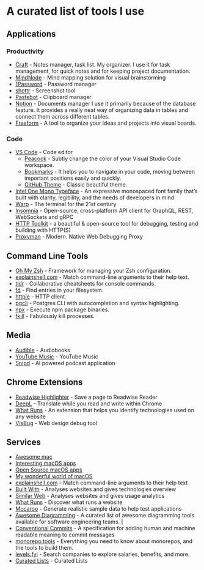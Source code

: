 # A curated list of tools I use

## Applications
### Productivity
- [Craft](https://www.craft.do/) - Notes manager, task list. My organizer. I use it for task management, for quick notes and for keeping project documentation.
- [MindNode](https://www.mindnode.com/) - Mind mapping solution for visual brainstorming
- [1Password](https://1password.com) - Password manager
- [shottr](https://shottr.cc/) - Screenshot tool
- [Pastebot](https://tapbots.com/pastebot/) - Clipboard manager
- [Notion](https://www.notion.so/) - Documents manager I use it primarily because of the database feature. It provides a really neat way of organizing data in tables and connect them across different tables.
- [Freeform](https://apps.apple.com/us/app/freeform/id6443742539) - A tool to organize your ideas and projects into visual boards.

### Code
- [VS Code](https://github.com/Microsoft/vscode) - Code editor
  - [Peacock](https://marketplace.visualstudio.com/items?itemName=johnpapa.vscode-peacock) - Subtly change the color of your Visual Studio Code workspace.
  - [Bookmarks](https://marketplace.visualstudio.com/items?itemName=alefragnani.Bookmarks) - It helps you to navigate in your code, moving between important positions easily and quickly.
  - [GitHub Theme](https://marketplace.visualstudio.com/items?itemName=GitHub.github-vscode-theme) - Classic beautiful theme.
- [Intel One Mono Typeface](https://github.com/intel/intel-one-mono) - An expressive monospaced font family that’s built with clarity, legibility, and the needs of developers in mind
- [Warp](https://www.warp.dev/) - The terminal for the 21st century
- [Insomnia](https://insomnia.rest/) - Open-source, cross-platform API client for GraphQL, REST, WebSockets and gRPC
- [HTTP Toolkit](https://insomnia.rest/) - a beautiful & open-source tool
for debugging, testing and building with HTTP(S)
- [Proxyman](https://proxyman.io/) - Modern. Native
Web Debugging Proxy

## Command Line Tools
- [Oh My Zsh](https://ohmyz.sh/) - Framework for managing your Zsh configuration.
- [explainshell.com](https://github.com/idank/explainshell) - Match command-line arguments to their help text.
- [tldr](https://github.com/tldr-pages/tldr) - Collaborative cheatsheets for console commands.
- [fd](https://github.com/sharkdp/fd) - Find entries in your filesystem.
- [httpie](https://github.com/jakubroztocil/httpie) - HTTP client.
- [pgcli](https://github.com/dbcli/pgcli) - Postgres CLI with autocompletion and syntax highlighting.
- [npx](https://github.com/zkat/npx) - Execute npm package binaries.
- [fkill](https://github.com/sindresorhus/fkill-cli) - Fabulously kill processes.

## Media
- [Audible](https://www.audible.com/) - Audiobooks
- [YouTube Music](https://music.youtube.com/) - YouTube Music
- [Snipd](https://www.snipd.com/) - AI powered podcast application

## Chrome Extensions
- [Readwise Highlighter](https://chrome.google.com/webstore/detail/readwise-highlighter/jjhefcfhmnkfeepcpnilbbkaadhngkbi) - Save a page to Readwise Reader
- [DeepL](https://www.deepl.com/en/chrome-extension) - Translate while you read and write within Chrome
- [What Runs](https://www.whatruns.com/) - An extension that helps you identify technologies used on any website
- [VisBug](https://chrome.google.com/webstore/detail/visbug/cdockenadnadldjbbgcallicgledbeoc?hl=en) - Web design debug tool

## Services
- [Awesome mac](https://github.com/jaywcjlove/awesome-mac)
- [Interesting macOS apps](https://github.com/learn-anything/macos-apps)
- [Open Source macOS apps](https://github.com/serhii-londar/open-source-mac-os-apps)
- [My wonderful world of macOS](https://github.com/nikitavoloboev/my-mac-os/blob/master/readme.md)
- [explainshell.com](https://github.com/idank/explainshell) - Match command-line arguments to their help text
- [Built With](https://builtwith.com/) - Analyses websites and gives technologies overview
- [Similar Web](https://www.similarweb.com/) - Analyses websites and gives usage analytics
- [What Runs](https://www.whatruns.com/) - Discover what runs a website
- [Mocaroo](https://www.mockaroo.com/) - Generate realistic sample data to help test applications
- [Awesome Diagramming](https://github.com/shubhamgrg04/awesome-diagramming) - A curated list of awesome diagramming tools available for software engineering teams. |
- [Conventional Commits](https://www.conventionalcommits.org/en/v1.0.0/) - A specification for adding human and machine readable meaning to commit messages
- [monorepo.tools](https://monorepo.tools/#what-is-a-monorepo) - Everything you need to know about monorepos, and the tools to build them.
- [levels.fyi](https://www.levels.fyi/) - Search companies to explore salaries, benefits, and more.
- [Curated Lists](https://github.com/cuuupid/awesome-lists) - Curated Lists
